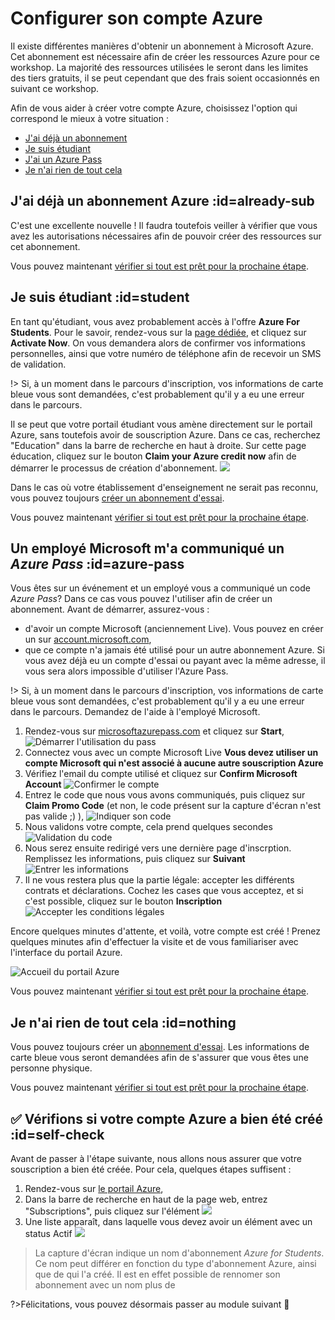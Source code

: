 # Configurer son compte Azure

Il existe différentes manières d'obtenir un abonnement à Microsoft Azure. 
Cet abonnement est nécessaire afin de créer les ressources Azure pour ce workshop.
La majorité des ressources utilisées le seront dans les limites des tiers gratuits, 
il se peut cependant que des frais soient occasionnés en suivant ce workshop.

Afin de vous aider à créer votre compte Azure, choisissez l'option qui 
correspond le mieux à votre situation :

- [J'ai déjà un abonnement](#already-sub)
- [Je suis étudiant](#student)
- [J'ai un Azure Pass](#azure-pass)
- [Je n'ai rien de tout cela](#nothing)


## J'ai déjà un abonnement Azure :id=already-sub

C'est une excellente nouvelle ! Il faudra toutefois veiller à vérifier que vous avez les autorisations nécessaires
afin de pouvoir créer des ressources sur cet abonnement. 

Vous pouvez maintenant [vérifier si tout est prêt pour la prochaine étape](#self-check).

## Je suis étudiant :id=student

En tant qu'étudiant, vous avez probablement accès à l'offre **Azure For Students**.
Pour le savoir, rendez-vous sur la [page dédiée][azure-student], et cliquez sur **Activate Now**.
On vous demandera alors de confirmer vos informations personnelles, ainsi que votre numéro de téléphone afin de recevoir
un SMS de validation.

!> Si, à un moment dans le parcours d'inscription, vos informations de carte bleue vous sont demandées, 
c'est probablement qu'il y a eu une erreur dans le parcours.

Il se peut que votre portail étudiant vous amène directement sur le portail Azure, sans toutefois avoir de souscription
Azure. Dans ce cas, recherchez "Education" dans la barre de recherche en haut à droite. Sur cette page éducation,
cliquez sur le bouton **Claim your Azure credit now** afin de démarrer le processus de création d'abonnement.
![](img/student-1.png)

Dans le cas où votre établissement d'enseignement ne serait pas reconnu, vous pouvez toujours 
[créer un abonnement d'essai](#nothing).

Vous pouvez maintenant [vérifier si tout est prêt pour la prochaine étape](#self-check).

## Un employé Microsoft m'a communiqué un _Azure Pass_ :id=azure-pass

Vous êtes sur un événement et un employé vous a communiqué un code _Azure Pass_? Dans ce cas
vous pouvez l'utiliser afin de créer un abonnement. Avant de démarrer, assurez-vous : 

- d'avoir un compte Microsoft (anciennement Live). Vous pouvez en créer un sur [account.microsoft.com](https://account.microsoft.com),
- que ce compte n'a jamais été utilisé pour un autre abonnement Azure. Si vous avez déjà eu un compte d'essai ou payant
avec la même adresse, il vous sera alors impossible d'utiliser l'Azure Pass.

!> Si, à un moment dans le parcours d'inscription, vos informations de carte bleue vous sont demandées, 
c'est probablement qu'il y a eu une erreur dans le parcours. Demandez de l'aide à l'employé Microsoft.

1. Rendez-vous sur [microsoftazurepass.com][azurepass] et cliquez sur **Start**,
![Démarrer l'utilisation du pass](img/redeempass-1.jpg)
2. Connectez vous avec un compte Microsoft Live **Vous devez utiliser un compte Microsoft qui n'est associé à aucune
 autre souscription Azure**
3. Vérifiez l'email du compte utilisé et cliquez sur **Confirm Microsoft Account**
![Confirmer le compte](img/redeempass-2.jpg)
4. Entrez le code que nous vous avons communiqués, puis cliquez sur **Claim Promo Code** (et non, le code présent sur la
 capture d'écran n'est pas valide ;) ),
![Indiquer son code](img/redeempass-3.jpg)
5. Nous validons votre compte, cela prend quelques secondes
![Validation du code](img/redeempass-4.jpg)
6. Nous serez ensuite redirigé vers une dernière page d'inscrption. Remplissez les informations, puis cliquez sur **Suivant**
![Entrer les informations](img/redeempass-5.jpg)
7. Il ne vous restera plus que la partie légale: accepter les différents contrats et déclarations. Cochez les cases que 
vous acceptez, et si c'est possible, cliquez sur le bouton **Inscription**
![Accepter les conditions légales](img/redeempass-6.jpg)

Encore quelques minutes d'attente, et voilà, votre compte est créé ! Prenez quelques minutes afin d'effectuer la 
visite et de vous familiariser avec l'interface du portail Azure.

![Accueil du portail Azure](img/redeempass-7.jpg)

Vous pouvez maintenant [vérifier si tout est prêt pour la prochaine étape](#self-check).

## Je n'ai rien de tout cela :id=nothing

Vous pouvez toujours créer un [abonnement d'essai][azure-free-trial]. Les informations de carte bleue vous seront
demandées afin de s'assurer que vous êtes une personne physique.

Vous pouvez maintenant [vérifier si tout est prêt pour la prochaine étape](#self-check).

## ✅ Vérifions si votre compte Azure a bien été créé  :id=self-check

Avant de passer à l'étape suivante, nous allons nous assurer que votre souscription
a bien été créée. Pour cela, quelques étapes suffisent : 

1. Rendez-vous sur [le portail Azure][azure-portal],
2. Dans la barre de recherche en haut de la page web, entrez "Subscriptions", puis cliquez sur
l'élément ![](img/check-01.png)
3. Une liste apparaît, dans laquelle vous devez avoir un élément avec un status Actif ![](img/check-02.png)

> La capture d'écran indique un nom d'abonnement _Azure for Students_. Ce nom
>peut différer en fonction du type d'abonnement Azure, ainsi que de qui l'a créé.
>Il est en effet possible de rennomer son abonnement avec un nom plus de

?>Félicitations, vous pouvez désormais passer au module suivant 🥳

[azurepass]: https://www.microsoftazurepass.com/?wt.mc_id=devroadshowiot-github-chmaneu
[azure-portal]: https://portal.azure.com/?feature.customportal=false&wt.mc_id=devroadshowiot-github-chmaneu
[azure-free-trial]: https://azure.microsoft.com/en-us/free/?wt.mc_id=devroadshowiot-github-chmaneu
[azure-student]: https://azure.microsoft.com/en-us/free/students/?wt.mc_id=devroadshowiot-github-chmaneu
